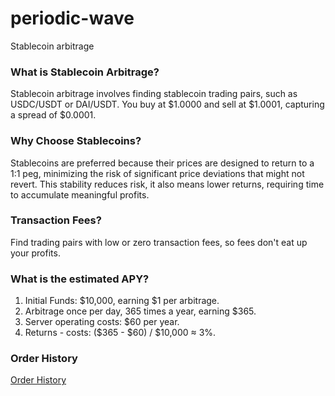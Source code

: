 # periodic-wave
Stablecoin arbitrage

### What is Stablecoin Arbitrage?
Stablecoin arbitrage involves finding stablecoin trading pairs, such as USDC/USDT or DAI/USDT. You buy at $1.0000 and sell at $1.0001, capturing a spread of $0.0001.

### Why Choose Stablecoins?
Stablecoins are preferred because their prices are designed to return to a 1:1 peg, minimizing the risk of significant price deviations that might not revert. This stability reduces risk, it also means lower returns, requiring time to accumulate meaningful profits.

### Transaction Fees?
Find trading pairs with low or zero transaction fees, so fees don't eat up your profits.

### What is the estimated APY?

1. Initial Funds: $10,000, earning $1 per arbitrage.
2. Arbitrage once per day, 365 times a year, earning $365.
3. Server operating costs: $60 per year.
4. Returns - costs: ($365 - $60) / $10,000 ≈ 3%.

### Order History
[Order History](https://docs.google.com/spreadsheets/d/1CymlgyBs_0JJKBhThmBrkfnKz5ASsbHT3nMJgmzlN9w/edit?usp=sharing)
